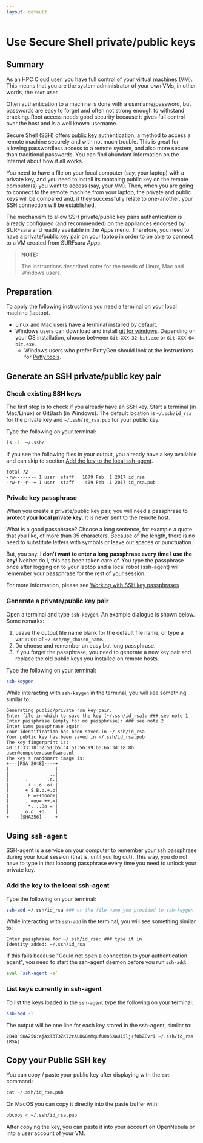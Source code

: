 ```yaml
---
layout: default
---
```


# Use Secure Shell private/public keys

## Summary

As an HPC Cloud user, you have full control of your virtual machines (VM). This means that you are the system administrator of your own VMs, in other words, the `root` user.

Often authentication to a machine is done with a username/password, but passwords are easy to forget and often not strong enough to withstand cracking. Root access needs good security because it gives full control over the host and is a well known username. 

Secure Shell (SSH) offers [public key](https://en.wikipedia.org/wiki/Public-key_cryptography) authentication, a method to access a remote machine securely and with not much trouble.
This is great for allowing passwordless access to a remote system, and also more secure than traditional passwords.  You can find abundant information on the Internet about how it all works.

You need to have a file on your local computer (say, your laptop) with a private key, and you need to install its matching public key on the remote computer(s) you want to access (say, your VM). Then, when you are going to connect to the remote machine from your laptop, the private and public keys will be compared and, if they successfully relate to one-another, your SSH connection will be established.

The mechanism to allow SSH private/public key pairs authentication is already configured (and recommended) on the appliances endorsed by SURFsara and readily available in the _Apps_ menu. Therefore, you need to have a private/public key pair on your laptop in order to be able to connect to a VM created from SURFsara _Apps_.

>**NOTE:**
>
> The instructions described cater for the needs of Linux, Mac and Windows users.

## Preparation

To apply the following instructions you need a terminal on your local machine (laptop).

* Linux and Mac users have a terminal installed by default.
* Windows users can download and install [git for windows](https://git-for-windows.github.io/). Depending on your OS installation, choose between `Git-XXX-32-bit.exe` or `Git-XXX-64-bit.exe`.
  * Windows users who prefer PuttyGen should look at the instructions for [Putty tools](putty-tools#generate-ssh-key-on-windows-with-puttygen).

## Generate an SSH private/public key pair

### Check existing SSH keys

The first step is to check if you already have an SSH key. Start a terminal (in Mac/Linux) or GitBash (in Windows). The default location is `~/.ssh/id_rsa` for the private key and  `~/.ssh/id_rsa.pub` for your public key.

Type the following on your terminal:

```bash
ls -l  ~/.ssh/
```

If you see the following files in your output, you already have a key available and can skip to section [Add the key to the local ssh-agent](#add-the-key-to-the-local-ssh-agent).

```
total 72
-rw-------+ 1 user  staff   1679 Feb  1 2017 id_rsa
-rw-r--r--+ 1 user  staff    409 Feb  1 2017 id_rsa.pub
```

### Private key passphrase

When you create a private/public key pair, you will need a passphrase to **protect your local private key**. It is never sent to the remote host.

What is a good passphrase? Choose a long sentence, for example a quote that you like, of more than 35 characters. Because of the length, there is no need to substitute letters with symbols or leave out spaces or punctuation.

But, you say: __I don't want to enter a long passphrase every time I use the key!__
Neither do I, this has been taken care of. You type the passphrase once after logging on to your laptop and a local robot (ssh-agent) will remember your passphrase for the rest of your session.

For more information, please see [Working with SSH key passphrases](https://help.github.com/articles/working-with-ssh-key-passphrases/)

### Generate a private/public key pair

Open a terminal and type `ssh-keygen`. An example dialogue is shown below. Some remarks:

1. Leave the output file name blank for the default file name, or type a variation of `~/.ssh/my_chosen_name`.
2. Do choose and remember an easy but long passphrase.
3. If you forget the passphrase, you need to generate a new key pair and replace the old public keys you installed on remote hosts.

Type the following on your terminal:

```bash
ssh-keygen
```

While interacting with `ssh-keygen` in the terminal, you will see something similar to:

```
Generating public/private rsa key pair.
Enter file in which to save the key (~/.ssh/id_rsa): ### see note 1
Enter passphrase (empty for no passphrase): ### see note 2
Enter same passphrase again:
Your identification has been saved in ~/.ssh/id_rsa
Your public key has been saved in ~/.ssh/id_rsa.pub
The key fingerprint is:
40:1f:33:78:32:51:b5:c4:51:56:99:b6:6a:3d:18:8b user@computer.surfsara.nl
The key s randomart image is:
+---[RSA 2048]----+
|                 |
|               ..|
|      .       .o.|
|       + +.o  o+ |
|      + S.B.o.+.o|
|       E =++oooo+|
|      . =oo= ++.=|
|       *....Bo = |
|      o.o..+o..  |
+----[SHA256]-----+
```

## Using `ssh-agent`

SSH-agent is a service on your computer to remember your ssh passphrase during your local session (that is, until you log out). This way, you do not have to type in that loooong passphrase every time you need to unlock your private key.

### Add the key to the local ssh-agent

Type the following on your terminal:

```bash
ssh-add ~/.ssh/id_rsa ### or the file name you provided to ssh-keygen
```

While interacting with `ssh-add` in the terminal, you will see something similar to:

```
Enter passphrase for ~/.ssh/id_rsa: ### type it in
Identity added: ~/.ssh/id_rsa
```

If this fails because "Could not open a connection to your authentication agent", you need to start the ssh-agent daemon before you run `ssh-add`:

```bash
eval `ssh-agent -s`
```

### List keys currently in ssh-agent

To list the keys loaded in the `ssh-agent` type the following on your terminal:

```bash
ssh-add -l
```

The output will be one line for each key stored in the ssh-agent, similar to:

```
2048 SHA256:ajAxT3T3ZKl2rALBGGmMqufU0n6XAU15lj+fObZEvrI ~/.ssh/id_rsa (RSA)
```

## Copy your Public SSH key

You can copy / paste your public key after displaying with the `cat` command:

```bash
cat ~/.ssh/id_rsa.pub
```

On MacOS you can copy it directly into the paste buffer with:

```bash
pbcopy < ~/.ssh/id_rsa.pub
```

After copying the key, you can paste it into your account on OpenNebula or into a user account of your VM.
